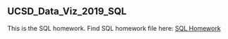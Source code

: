 ## UCSD_Data_Viz_2019_SQL
This is the SQL homework. Find SQL homework file here: [SQL Homework](./Homework9_SQL_VC.sql)
